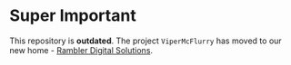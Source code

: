 # Super Important

This repository is **outdated**. The project `ViperMcFlurry` has moved to our new home - [Rambler Digital Solutions](https://github.com/rambler-digital-solutions/ViperMcFlurry).
